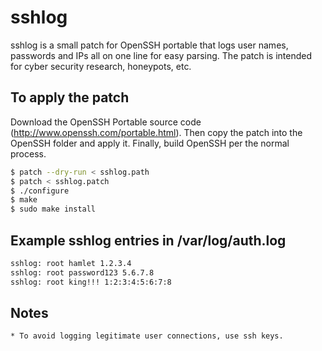 # sshlog

sshlog is a small patch for OpenSSH portable that logs user names, passwords
and IPs all on one line for easy parsing. The patch is intended for cyber
security research, honeypots, etc. 

## To apply the patch

Download the OpenSSH Portable source code (http://www.openssh.com/portable.html).
Then copy the patch into the OpenSSH folder and apply it. Finally, build
OpenSSH per the normal process.

```bash
$ patch --dry-run < sshlog.path
$ patch < sshlog.patch
$ ./configure
$ make
$ sudo make install
```

## Example sshlog entries in /var/log/auth.log

```bash
sshlog: root hamlet 1.2.3.4
sshlog: root password123 5.6.7.8
sshlog: root king!!! 1:2:3:4:5:6:7:8
```

## Notes

    * To avoid logging legitimate user connections, use ssh keys.

